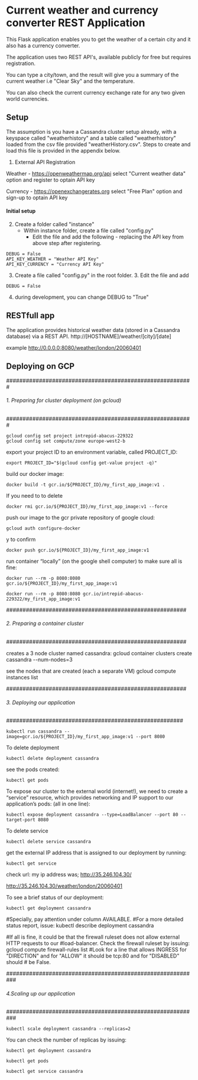 # Current weather and currency converter REST Application

This Flask application enables you to get the weather of a certain city and it also has a currency converter.

The application uses two REST API's, available publicly for free but requires registration.

You can type a city/town, and the result will give you a summary of the current weather i.e "Clear Sky" and the temperature.

You can also check the current currency exchange rate for any two given world currencies.


## Setup


The assumption is you have a Cassandra cluster setup already, with a keyspace called "weatherhistory" and a table called "weatherhistory" loaded from the csv file provided "weatherHistory.csv". Steps to create and load this file is provided in the appendix below.


1. External API Registration

Weather - https://openweathermap.org/api 
select "Current weather data" option and register to optain API key

Currency - https://openexchangerates.org
select "Free Plan" option and sign-up to optain API key



#### Initial setup

2. Create a folder called "instance"
   - Within instance folder, create a file called "config.py"
     - Edit the file and add the following - replacing the API key from above step after registering.
```
DEBUG = False
API_KEY_WEATHER = "Weather API Key"
API_KEY_CURRENCY = "Currency API Key"
```
3. Create a file called "config.py" in the root folder.
   3. Edit the file and add 
```
DEBUG = False
```
4. during development, you can change DEBUG to "True"

## RESTfull app
The application provides historical weather data (stored in a Cassandra database) via a REST API.
http://[HOSTNAME]/weather/[city]/[date]

example 
http://0.0.0.0:8080/weather/london/20060401








## Deploying on GCP

#########################################################
###### 1. Preparing for cluster deployment (on gcloud)
#########################################################

```
gcloud config set project intrepid-abacus-229322
gcloud config set compute/zone europe-west2-b
```

export your project ID to an environment variable, called PROJECT_ID:
```
export PROJECT_ID="$(gcloud config get-value project -q)"
```

build our docker image:
```
docker build -t gcr.io/${PROJECT_ID}/my_first_app_image:v1 .
```

If you need to to delete
```
docker rmi gcr.io/${PROJECT_ID}/my_first_app_image:v1 --force
```

push our image to the gcr private repository of google cloud:
```
gcloud auth configure-docker
```
y to confirm
```
docker push gcr.io/${PROJECT_ID}/my_first_app_image:v1
```

run container “locally” (on the google shell computer) to make sure all is fine:
```
docker run --rm -p 8080:8080 gcr.io/${PROJECT_ID}/my_first_app_image:v1

docker run --rm -p 8080:8080 gcr.io/intrepid-abacus-229322/my_first_app_image:v1
```
#######################################################
###### 2. Preparing a container cluster    ############
#######################################################

creates a 3 node cluster named cassandra:
gcloud container clusters create cassandra --num-nodes=3

see the nodes that are created (each a separate VM)
gcloud compute instances list

#######################################################
###### 3. Deploying our application          ####
######################################################

```
kubectl run cassandra --image=gcr.io/${PROJECT_ID}/my_first_app_image:v1 --port 8080
```
To delete deployment
```
kubectl delete deployment cassandra
```
see the pods created:
```
kubectl get pods
```

To expose our cluster to the external world (internet!), we need to create a “service” resource, which provides
networking and IP support to our application’s pods: (all in one line):
```
kubectl expose deployment cassandra --type=LoadBalancer --port 80 --target-port 8080
```
To delete service
```
kubectl delete service cassandra
```
get the external IP address that is assigned to our deployment by running:

```
kubectl get service
```

check url: my ip address was;
http://35.246.104.30/

http://35.246.104.30/weather/london/20060401



To see a brief status of our deployment:
```
kubectl get deployment cassandra
```
#Specially, pay attention under column AVAILABLE.
#For a more detailed status report, issue:
kubectl describe deployment cassandra

#If all is fine, it could be that the firewall ruleset does not allow external HTTP requests to our 
#load-balancer. Check the firewall ruleset by issuing:
gcloud compute firewall-rules list
#Look for a line that allows INGRESS for "DIRECTION" and for "ALLOW" it should be tcp:80 and for "DISABLED" should # be False.




###########################################################
###### 4.Scaling up our application   #####################
###########################################################
```
kubectl scale deployment cassandra --replicas=2
```

You can check the number of replicas by issuing:
```
kubectl get deployment cassandra

kubectl get pods

kubectl get service cassandra

```
